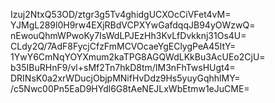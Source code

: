 Izuj2NtxQ53OD/ztgr3g5Tv4ghidgUCXOcCiVFet4vM=
YJMgL289l0H9rw4EXjRBdVCPXYwGafdqqJB94yOWzwQ=
nEwouQhmWPwoKy7IsWdLPJEzHh3KvLfDvkknj31Os4U=
CLdy2Q/7AdF8FycjCfzFmMCVOcaeYgEClygPeA45ItY=
1YwY6CmNqYOYXmum2kaTPG8AGQWdLKkBu3AcUEo2CjU=
b35IBuRHnF9/vl+sMf2Tn7hkD8tm/IM3nFhTwsHUgt4=
DRINsK0a2xrWDucjObjpMNifHvDdz9Hs5yuyGqhhlMY=
/c5Nwc00Pn5EaD9HYdl6G8tAeNEJLxWbEtmw1eJuCME=
